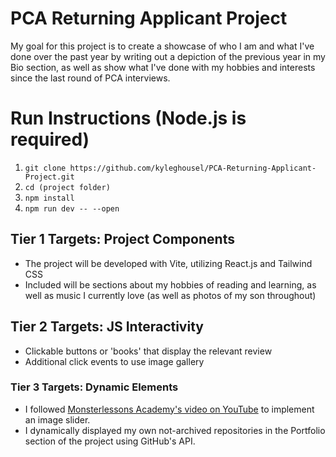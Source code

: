# PCA Returning Applicant Project
My goal for this project is to create a showcase of who I am and what I've done over the past year by writing out a depiction of
the previous year in my Bio section, as well as show what I've done with my hobbies and interests since the last round of PCA interviews.

# Run Instructions (Node.js is required)
1. `git clone https://github.com/kyleghousel/PCA-Returning-Applicant-Project.git`
2. `cd (project folder)`
3. `npm install`
4. `npm run dev -- --open`


## Tier 1 Targets: Project Components
- The project will be developed with Vite, utilizing React.js and Tailwind CSS
- Included will be sections about my hobbies of reading and learning, as well as music I currently love (as well as photos of my son throughout)

## Tier 2 Targets: JS Interactivity
- Clickable buttons or 'books' that display the relevant review
- Additional click events to use image gallery

### Tier 3 Targets: Dynamic Elements
- I followed [Monsterlessons Academy's video on YouTube](https://www.youtube.com/watch?v=SK9AlIbexOE&pp=ygUibW9uc3RlciBhY2FkZW15IHJlYWN0IGltYWdlIHNsaWRlcg%3D%3D) to implement an image slider.
- I dynamically displayed my own not-archived repositories in the Portfolio section of the project using GitHub's API.